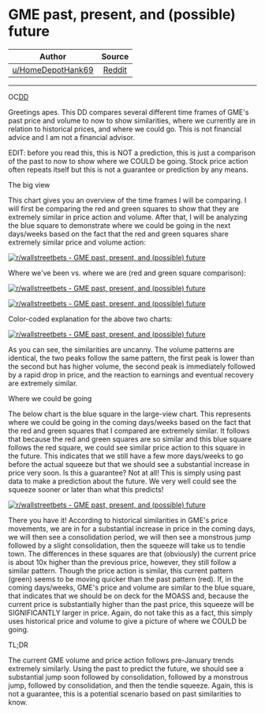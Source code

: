 GME past, present, and (possible) future
========================================

| Author       | Source       | 
| :-------------: |:-------------:|
|  [u/HomeDepotHank69](https://www.reddit.com/user/HomeDepotHank69/) | [Reddit](https://www.reddit.com/r/Superstonk/comments/mtf4e4/gme_magnum_opus_dd_past_present_future/) | 

---

OC[DD](https://www.reddit.com/r/wallstreetbets/search?q=flair_name%3A%22DD%22&restrict_sr=1)

Greetings apes. This DD compares several different time frames of GME's past price and volume to now to show similarities, where we currently are in relation to historical prices, and where we could go. This is not financial advice and I am not a financial advisor.

EDIT: before you read this, this is NOT a prediction, this is just a comparison of the past to now to show where we COULD be going. Stock price action often repeats itself but this is not a guarantee or prediction by any means.

The big view

This chart gives you an overview of the time frames I will be comparing. I will first be comparing the red and green squares to show that they are extremely similar in price action and volume. After that, I will be analyzing the blue square to demonstrate where we could be going in the next days/weeks based on the fact that the red and green squares share extremely similar price and volume action:

[![r/wallstreetbets - GME past, present, and (possible) future](https://preview.redd.it/wxyicfgt2ds61.png?width=936&format=png&auto=webp&s=8d124ea21c5ee141916a81feec9c5a1557df4bbb)](https://preview.redd.it/wxyicfgt2ds61.png?width=936&format=png&auto=webp&s=8d124ea21c5ee141916a81feec9c5a1557df4bbb)

Where we've been vs. where we are (red and green square comparison):

[![r/wallstreetbets - GME past, present, and (possible) future](https://preview.redd.it/j63mfo013ds61.png?width=936&format=png&auto=webp&s=943e3bb6a0bb9d4a400315b26fb504da87de33c6)](https://preview.redd.it/j63mfo013ds61.png?width=936&format=png&auto=webp&s=943e3bb6a0bb9d4a400315b26fb504da87de33c6)

[![r/wallstreetbets - GME past, present, and (possible) future](https://preview.redd.it/ruqqmrmz2ds61.png?width=936&format=png&auto=webp&s=e4ac0ba2ec4ea3108947c311435f86a920325444)](https://preview.redd.it/ruqqmrmz2ds61.png?width=936&format=png&auto=webp&s=e4ac0ba2ec4ea3108947c311435f86a920325444)

Color-coded explanation for the above two charts:

[![r/wallstreetbets - GME past, present, and (possible) future](https://preview.redd.it/3hc8za4p3ds61.png?width=1478&format=png&auto=webp&s=7ed2a48f4ac2b7514bcc166dadfac4178109dc2d)](https://preview.redd.it/3hc8za4p3ds61.png?width=1478&format=png&auto=webp&s=7ed2a48f4ac2b7514bcc166dadfac4178109dc2d)

As you can see, the similarities are uncanny. The volume patterns are identical, the two peaks follow the same pattern, the first peak is lower than the second but has higher volume, the second peak is immediately followed by a rapid drop in price, and the reaction to earnings and eventual recovery are extremely similar.

Where we could be going

The below chart is the blue square in the large-view chart. This represents where we could be going in the coming days/weeks based on the fact that the red and green squares that I compared are extremely similar. It follows that because the red and green squares are so similar and this blue square follows the red square, we could see similar price action to this square in the future. This indicates that we still have a few more days/weeks to go before the actual squeeze but that we should see a substantial increase in price very soon. Is this a guarantee? Not at all! This is simply using past data to make a prediction about the future. We very well could see the squeeze sooner or later than what this predicts!

[![r/wallstreetbets - GME past, present, and (possible) future](https://preview.redd.it/j1l3h0hd4ds61.png?width=936&format=png&auto=webp&s=a88a66388e592b46edf741512b6dec1a3e6fc69c)](https://preview.redd.it/j1l3h0hd4ds61.png?width=936&format=png&auto=webp&s=a88a66388e592b46edf741512b6dec1a3e6fc69c)

There you have it! According to historical similarities in GME's price movements, we are in for a substantial increase in price in the coming days, we will then see a consolidation period, we will then see a monstrous jump followed by a slight consolidation, then the squeeze will take us to tendie town. The differences in these squares are that (obviously) the current price is about 10x higher than the previous price, however, they still follow a similar pattern. Though the price action is similar, this current pattern (green) seems to be moving quicker than the past pattern (red). If, in the coming days/weeks, GME's price and volume are similar to the blue square, that indicates that we should be on deck for the MOASS and, because the current price is substantially higher than the past price, this squeeze will be SIGNIFICANTLY larger in price. Again, do not take this as a fact, this simply uses historical price and volume to give a picture of where we COULD be going.

TL;DR

The current GME volume and price action follows pre-January trends extremely similarly. Using the past to predict the future, we should see a substantial jump soon followed by consolidation, followed by a monstrous jump, followed by consolidation, and then the tendie squeeze. Again, this is not a guarantee, this is a potential scenario based on past similarities to know.
